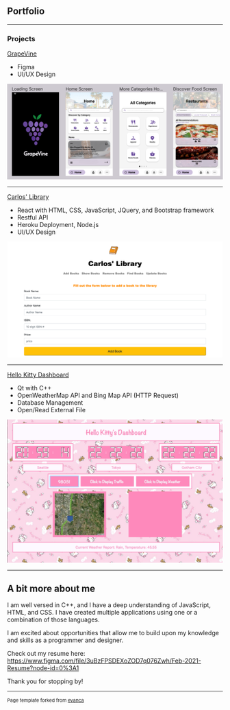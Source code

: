 ## Portfolio

---

### Projects

[GrapeVine](/grapevine)
* Figma
* UI/UX Design
<img src="images/grapevine.png?raw=true"/>

---
[Carlos' Library](/carlos)
* React with HTML, CSS, JavaScript, JQuery, and Bootstrap framework
* Restful API
* Heroku Deployment, Node.js
* UI/UX Design
<img src="images/carlosLibrary.png?raw=true"/>

---
[Hello Kitty Dashboard](/dashboard)
* Qt with C++
* OpenWeatherMap API and Bing Map API (HTTP Request)
* Database Management
* Open/Read External File
<img src="images/dashboard.png?raw=true"/>

---
## A bit more about me

I am well versed in C++, and I have a deep understanding of JavaScript, HTML, and CSS. I have created multiple 
applications using one or a combination of those languages. 

I am excited about opportunities that allow me to build upon my knowledge and skills as a programmer and designer. 

Check out my resume here: https://www.figma.com/file/3uBzFPSDEXoZOD7q076Zwh/Feb-2021-Resume?node-id=0%3A1

Thank you for stopping by!

---
<p style="font-size:11px">Page template forked from <a href="https://github.com/evanca/quick-portfolio">evanca</a></p>
<!-- Remove above link if you don't want to attibute -->
